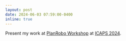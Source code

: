 ```yaml
---
layout: post
date: 2024-06-03 07:59:00-0400
inline: true
---
```


Present my work at [PlanRobo Workshop](https://icaps24.icaps-conference.org/program/workshops/planrob/) at [ICAPS 2024](https://www.icaps-conference.org/).